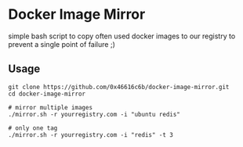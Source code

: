 # Docker Image Mirror

simple bash script to copy often used docker images to our registry to prevent a single point of failure ;)

## Usage

    git clone https://github.com/0x46616c6b/docker-image-mirror.git
    cd docker-image-mirror

    # mirror multiple images
    ./mirror.sh -r yourregistry.com -i "ubuntu redis"

    # only one tag
    ./mirror.sh -r yourregistry.com -i "redis" -t 3
